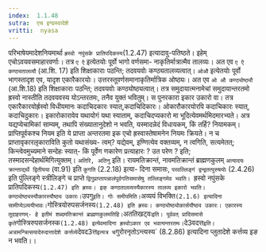 ```yaml
---
index:  1.1.48
sutra:  एच इग्घ्रस्वादेशे
vritti:  nyasa
---
```


परिभाषेयमादेशनियमार्था `ह्रस्वो नपुंसके प्रातिपदिकस्य`(1.2.47) इत्यादावु-पतिष्ठते। इहेम् एचोऽवयवसमाहारवर्णाः। तत्र `ए ऐ` इत्येतयोः पूर्वो भागो वर्णसमा-
नाकृतिर्मात्रात्मैव तालव्यः। अत एव `ए ऐ कण्ठ्यतालव्यौ` (आ.शि. 17) इति
शिक्षाकाराः पठन्ति; तदवयवोः कण्ठ्यतालव्यत्वात्। `ओऔ` इत्येतयोः पूर्वो भागस्तादृश एव, यादृश एकारैकारयोः। उत्तरस्तूवर्णसमानाकृतिर्मात्रिक ओष्ठ्यः। अत एव `ओ औ
कण्ठ्योष्ठ्यौ` (आ.शि.18) इति शिक्षाकाराः पठन्ति; तदवयवोः कण्ठ्योष्ठ्यत्वात्।
तत्र समुदायात्मनामेचां समुदायान्तरतमो ह्रस्वो नास्तीति तदवयवस्य योऽन्तरतमः, तनैव युक्तं भवितुम्। स पुनरकारा इकार उकारो वा। तत्र एकारैकारयोर्ह्रस्वो विधीयमानः
कदाचिदकारः स्यात्,कदाचिदिकारः। ओकारौकारयोरपि कदाचिकारः स्यात्, कदाचिदुकारः।
इकारोकारावेव यथायोगं यथा स्याताम्, कदाचिदप्यकारो मा भूदित्येवमर्थमिदमारभ्यते।
अत्र यद्यप्येचामिकां साम्यम्, तथापि संख्यातानुदेशो न भवति, यस्मादन्नेदं विधायकम्, किं तर्हि? नियामकम्। प्राप्तिपूर्वकश्च नियम इति ये प्राप्ता अन्तरतमा इक
एचो ह्रस्वास्तेषामनेन नियमः क्रियते। न च प्राप्तावृकारलृकाराविति कुतो यथासंख्य-
त्वम्? यद्येवम्, इण्णित्येव वक्तव्यम्, न त्वगिति, सत्यमेतत्; किन्त्वेवमुच्यमाने सन्देहः स्यात्- किं पूर्वेण णकारेण प्रत्याहारः ? उत परेण ? इति; तस्मादसन्देहार्थमिगित्युक्तम्। `अतिरि, अतिनु` इति। रायमतिक्रान्तं, नावमतिक्रान्तं ब्राह्मणकुलम्
`अत्यादयः क्रान्ताद्यर्थे द्वितीयया` (वा.91) इति `कुगति` (2.2.18) इत्या-
दिना समासः, `परवल्लिङ्गं द्वन्द्वतत्पुरुषयोः` (2.4.26) इति पुंल्लिङ्गे
स्त्रीलिङ्गे च प्राप्ते `द्विगुप्राप्तापन्नालंपूर्वगतिसमासेषु तल्लिङ्गमेव भवति। `ह्रस्वो नपुंसके प्रातिपदिकस्य` (1.2.47) इति ह्रस्वः। इक् कण्ठतालव्यस्यैकारस्य
तालव्य इकारो भवति। कण्ठ्योष्ठ्यस्यौकारस्यौष्ठ्य उकारः। `उपगु` इति। गोः समीपमिति। `अव्ययं विभक्ति` (2.1.6) इत्यादिना सामीप्येऽव्ययीभावः। `गोस्त्रियोरुपसर्जनस्य` (1.2.48) इति ह्रस्वः। कण्ठ्योष्ठ्योकार्सयौष्ठ्य उकारः। एकारस्य तूदाहरणम्- हे
इतीमं शब्दमतिक्रान्तं ब्राह्मणकुलमतिहि। `अततिखट्वः` इति। पूर्ववत् प्रादिसमासे कृते `गोस्त्रिरुपसर्जनस्क` (1.2.48) इत्येवमादिना ह्रस्वोऽकार एव भवत्यन्तरतमः।
`दे3वदत्त` इति। अत्रामन्त्रित्सयादेरुदात्तादेशे कर्त्तव्ये `देवद3त्त` इत्यत्र च `गुरोरनृतोऽन्त्यस्य` (8.2.86) इत्यादिना प्लुतादेशे कर्त्तव्य इङ न भवति।।

